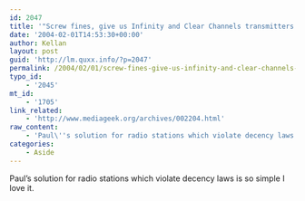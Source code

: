 ```yaml
---
id: 2047
title: '"Screw fines, give us Infinity and Clear Channels transmitters!"'
date: '2004-02-01T14:53:30+00:00'
author: Kellan
layout: post
guid: 'http://lm.quxx.info/?p=2047'
permalink: /2004/02/01/screw-fines-give-us-infinity-and-clear-channels-transmitters/
typo_id:
    - '2045'
mt_id:
    - '1705'
link_related:
    - 'http://www.mediageek.org/archives/002204.html'
raw_content:
    - 'Paul\''s solution for radio stations which violate decency laws is so simple I love it.'
categories:
    - Aside
---
```


Paul’s solution for radio stations which violate decency laws is so simple I love it.